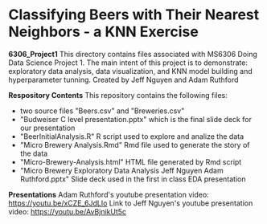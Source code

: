 # Classifying Beers with Their Nearest Neighbors - a KNN Exercise

**6306_Project1**
This directory contains files associated with MS6306 Doing Data Science Project 1. The main intent of this project is to demonstrate: exploratory data analysis, data visualization, and KNN model building and hyperparameter tunning. 
Created by Jeff Nguyen and Adam Ruthford

**Respository Contents**
This repository contains the following files:
- two source files "Beers.csv" and "Breweries.csv"
- "Budweiser C level presentation.pptx" which is the final slide deck for our presentation
- "BeerInitialAnalysis.R" R script used to explore and analize the data
- "Micro Brewery Analysis.Rmd" Rmd file used to generate the story of the data
- "Micro-Brewery-Analysis.html" HTML file generated by Rmd script
- "Micro Brewery Exploratory Data Analysis Jeff Nguyen Adam Ruthford.pptx" Slide deck used in the first in class EDA presentation

**Presentations**
Adam Ruthford's youtube presentation video: https://youtu.be/xCZE_6JdLIo
Link to Jeff Nguyen's youtube presentation video: https://youtu.be/AvBjnikUt5c
